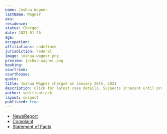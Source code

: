 ```yaml
---
name: Joshua Wagner
lastName: Wagner
aka: 
residence: 
status: Charged
date: 2021-01-26
age: 
occupation: 
affiliations: undefined
jurisdiction: Federal
image: joshua-wagner.png
preview: joshua-wagner.png
booking: 
courtroom: 
courthouse: 
quote: 
title: Joshua Wagner charged on January 26th, 2021
description: Click for latest case details. Suspects innocent until proven guilty.
author: seditiontrack
layout: suspect
published: true
---
```

- [NewsReport](https://www.indystar.com/story/news/crime/2021/01/26/capitol-riot-fbi-insurrection-indiana-men-facing-federal-charges/4269649001/)
- [Complaint](https://www.justice.gov/opa/page/file/1360941/download)
- [Statement of Facts](https://www.justice.gov/opa/page/file/1360941/download)
